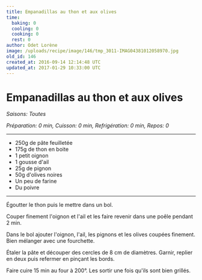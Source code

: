 ```yaml
---
title: Empanadillas au thon et aux olives
time:
  baking: 0
  cooling: 0
  cooking: 0
  rest: 0
author: Odet Lorène
image: /uploads/recipe/image/146/tmp_3011-IMAG04381012058970.jpg
old_id: 146
created_at: 2016-09-14 12:14:48 UTC
updated_at: 2017-01-29 10:33:00 UTC
---
```


# Empanadillas au thon et aux olives



*Saisons: Toutes*

*Préparation: 0 min, Cuisson: 0 min, Refrigération: 0 min, Repos: 0*

---

- 250g de pâte feuilletée
- 175g de thon en boite 
- 1 petit oignon
- 1 gousse d'ail
- 25g de pignon
- 50g d'olives noires
- Un peu de farine
- Du poivre

---

Égoutter le thon puis le mettre dans un bol.

Couper finement l'oignon et l'ail et les faire revenir dans une poêle pendant 2 min.

Dans le bol ajouter l'oignon, l'ail, les pignons et les olives coupées finement. Bien mélanger avec une fourchette.

Étaler la pâte et découper des cercles de 8 cm de diamètres. Garnir, replier en deux puis refermer en pinçant les bords.

Faire cuire 15 min au four à 200°. Les sortir une fois qu'ils sont bien grillés. 
